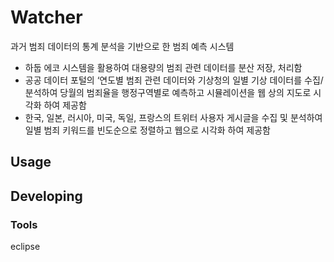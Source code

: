 

# Watcher
과거 범죄 데이터의 통계 분석을 기반으로 한 범죄 예측 시스템

- 하둡 에코 시스템을 활용하여 대용량의 범죄 관련 데이터를 분산 저장, 처리함
- 공공 데이터 포털의 ‘연도별 범죄 관련 데이터와 기상청의 일별 기상 데이터를 수집/분석하여 당월의 범죄율을 행정구역별로 예측하고 시뮬레이션을 웹 상의 지도로 시각화 하여 제공함
- 한국, 일본, 러시아, 미국, 독일, 프랑스의 트위터 사용자 게시글을 수집 및 분석하여 일별 범죄 키워드를 빈도순으로 정렬하고 웹으로 시각화 하여 제공함


## Usage

## Developing



### Tools

eclipse
